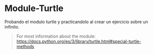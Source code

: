 # Module-Turtle
Probando el modulo turtle y practicandolo al crear un ejercicio sobre un infinito.

>For most information about the module: https://docs.python.org/es/3/library/turtle.html#special-turtle-methods
